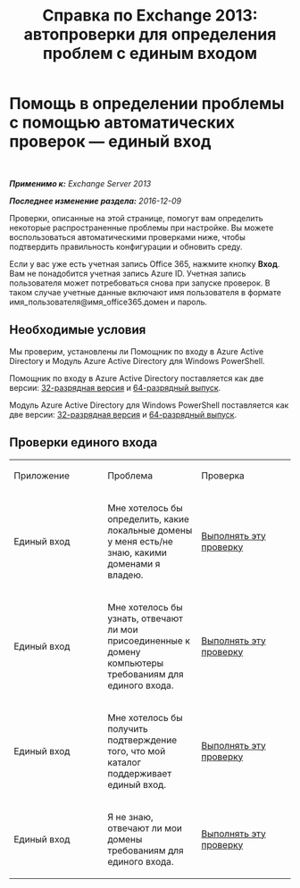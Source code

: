 ﻿---
title: 'Справка по Exchange 2013: автопроверки для определения проблем с единым входом'
TOCTitle: Помощь в определении проблемы с помощью автоматических проверок — единый вход
ms:assetid: b7d8418d-f6a9-4bed-af84-0b2ad0554aa9
ms:mtpsurl: https://technet.microsoft.com/ru-ru/library/Dn793975(v=EXCHG.150)
ms:contentKeyID: 62633051
ms.date: 05/22/2018
mtps_version: v=EXCHG.150
ms.translationtype: MT
---

# Помощь в определении проблемы с помощью автоматических проверок — единый вход

 

_**Применимо к:** Exchange Server 2013_

_**Последнее изменение раздела:** 2016-12-09_

Проверки, описанные на этой странице, помогут вам определить некоторые распространенные проблемы при настройке. Вы можете воспользоваться автоматическими проверками ниже, чтобы подтвердить правильность конфигурации и обновить среду.

Если у вас уже есть учетная запись Office 365, нажмите кнопку **Вход**. Вам не понадобится учетная запись Azure ID. Учетная запись пользователя может потребоваться снова при запуске проверок. В таком случае учетные данные включают имя пользователя в формате имя\_пользователя@имя\_office365.домен и пароль.

## Необходимые условия

Мы проверим, установлены ли Помощник по входу в Azure Active Directory и Модуль Azure Active Directory для Windows PowerShell.

Помощник по входу в Azure Active Directory поставляется как две версии: [32-разрядная версия](https://go.microsoft.com/fwlink/?linkid=286261) и [64-разрядный выпуск](https://go.microsoft.com/fwlink/?linkid=286262).

Модуль Azure Active Directory для Windows PowerShell поставляется как две версии: [32-разрядная версия](https://go.microsoft.com/fwlink/?linkid=286258) и [64-разрядный выпуск](https://go.microsoft.com/fwlink/?linkid=286259).

## Проверки единого входа


<table>
<colgroup>
<col style="width: 33%" />
<col style="width: 33%" />
<col style="width: 33%" />
</colgroup>
<tbody>
<tr class="odd">
<td><p>Приложение</p></td>
<td><p>Проблема</p></td>
<td><p>Проверка</p></td>
</tr>
<tr class="even">
<td><p>Единый вход</p></td>
<td><p>Мне хотелось бы определить, какие локальные домены у меня есть/не знаю, какими доменами я владею.</p></td>
<td><p><a href="https://go.microsoft.com/?linkid=9834918">Выполнять эту проверку</a></p></td>
</tr>
<tr class="odd">
<td><p>Единый вход</p></td>
<td><p>Мне хотелось бы узнать, отвечают ли мои присоединенные к домену компьютеры требованиям для единого входа.</p></td>
<td><p><a href="https://go.microsoft.com/?linkid=9834912">Выполнять эту проверку</a></p></td>
</tr>
<tr class="even">
<td><p>Единый вход</p></td>
<td><p>Мне хотелось бы получить подтверждение того, что мой каталог поддерживает единый вход.</p></td>
<td><p><a href="https://go.microsoft.com/?linkid=9834876">Выполнять эту проверку</a></p></td>
</tr>
<tr class="odd">
<td><p>Единый вход</p></td>
<td><p>Я не знаю, отвечают ли мои домены требованиям для единого входа.</p></td>
<td><p><a href="https://go.microsoft.com/?linkid=9834918">Выполнять эту проверку</a></p></td>
</tr>
</tbody>
</table>

